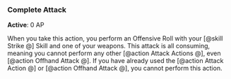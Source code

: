 ### Complete Attack
**Active**: 0 AP

When you take this action, you perform an Offensive Roll with your [@skill Strike @] Skill and one of your weapons. This attack is all consuming, meaning you cannot perform any other [@action Attack Actions @], even [@action Offhand Attack @]. If you have already used the [@action Attack Action @] or [@action Offhand Attack @], you cannot perform this action.